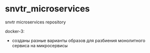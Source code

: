 # snvtr_microservices
snvtr microservices repository

docker-3:
- созданы разные варианты образов для разбиения монолитного сервиса на микросервисы

